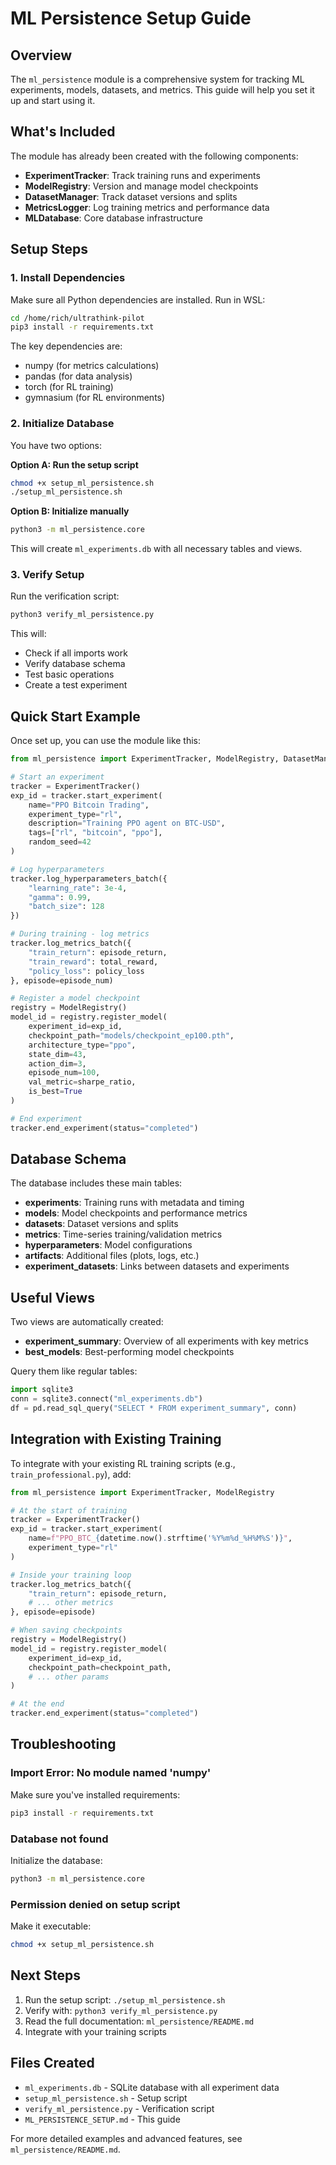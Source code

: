 # ML Persistence Setup Guide

## Overview

The `ml_persistence` module is a comprehensive system for tracking ML experiments, models, datasets, and metrics. This guide will help you set it up and start using it.

## What's Included

The module has already been created with the following components:

- **ExperimentTracker**: Track training runs and experiments
- **ModelRegistry**: Version and manage model checkpoints  
- **DatasetManager**: Track dataset versions and splits
- **MetricsLogger**: Log training metrics and performance data
- **MLDatabase**: Core database infrastructure

## Setup Steps

### 1. Install Dependencies

Make sure all Python dependencies are installed. Run in WSL:

```bash
cd /home/rich/ultrathink-pilot
pip3 install -r requirements.txt
```

The key dependencies are:
- numpy (for metrics calculations)
- pandas (for data analysis)
- torch (for RL training)
- gymnasium (for RL environments)

### 2. Initialize Database

You have two options:

**Option A: Run the setup script**
```bash
chmod +x setup_ml_persistence.sh
./setup_ml_persistence.sh
```

**Option B: Initialize manually**
```bash
python3 -m ml_persistence.core
```

This will create `ml_experiments.db` with all necessary tables and views.

### 3. Verify Setup

Run the verification script:

```bash
python3 verify_ml_persistence.py
```

This will:
- Check if all imports work
- Verify database schema
- Test basic operations
- Create a test experiment

## Quick Start Example

Once set up, you can use the module like this:

```python
from ml_persistence import ExperimentTracker, ModelRegistry, DatasetManager

# Start an experiment
tracker = ExperimentTracker()
exp_id = tracker.start_experiment(
    name="PPO Bitcoin Trading",
    experiment_type="rl",
    description="Training PPO agent on BTC-USD",
    tags=["rl", "bitcoin", "ppo"],
    random_seed=42
)

# Log hyperparameters
tracker.log_hyperparameters_batch({
    "learning_rate": 3e-4,
    "gamma": 0.99,
    "batch_size": 128
})

# During training - log metrics
tracker.log_metrics_batch({
    "train_return": episode_return,
    "train_reward": total_reward,
    "policy_loss": policy_loss
}, episode=episode_num)

# Register a model checkpoint
registry = ModelRegistry()
model_id = registry.register_model(
    experiment_id=exp_id,
    checkpoint_path="models/checkpoint_ep100.pth",
    architecture_type="ppo",
    state_dim=43,
    action_dim=3,
    episode_num=100,
    val_metric=sharpe_ratio,
    is_best=True
)

# End experiment
tracker.end_experiment(status="completed")
```

## Database Schema

The database includes these main tables:

- **experiments**: Training runs with metadata and timing
- **models**: Model checkpoints and performance metrics
- **datasets**: Dataset versions and splits
- **metrics**: Time-series training/validation metrics
- **hyperparameters**: Model configurations
- **artifacts**: Additional files (plots, logs, etc.)
- **experiment_datasets**: Links between datasets and experiments

## Useful Views

Two views are automatically created:

- **experiment_summary**: Overview of all experiments with key metrics
- **best_models**: Best-performing model checkpoints

Query them like regular tables:

```python
import sqlite3
conn = sqlite3.connect("ml_experiments.db")
df = pd.read_sql_query("SELECT * FROM experiment_summary", conn)
```

## Integration with Existing Training

To integrate with your existing RL training scripts (e.g., `train_professional.py`), add:

```python
from ml_persistence import ExperimentTracker, ModelRegistry

# At the start of training
tracker = ExperimentTracker()
exp_id = tracker.start_experiment(
    name=f"PPO_BTC_{datetime.now().strftime('%Y%m%d_%H%M%S')}",
    experiment_type="rl"
)

# Inside your training loop
tracker.log_metrics_batch({
    "train_return": episode_return,
    # ... other metrics
}, episode=episode)

# When saving checkpoints
registry = ModelRegistry()
model_id = registry.register_model(
    experiment_id=exp_id,
    checkpoint_path=checkpoint_path,
    # ... other params
)

# At the end
tracker.end_experiment(status="completed")
```

## Troubleshooting

### Import Error: No module named 'numpy'

Make sure you've installed requirements:
```bash
pip3 install -r requirements.txt
```

### Database not found

Initialize the database:
```bash
python3 -m ml_persistence.core
```

### Permission denied on setup script

Make it executable:
```bash
chmod +x setup_ml_persistence.sh
```

## Next Steps

1. Run the setup script: `./setup_ml_persistence.sh`
2. Verify with: `python3 verify_ml_persistence.py`
3. Read the full documentation: `ml_persistence/README.md`
4. Integrate with your training scripts

## Files Created

- `ml_experiments.db` - SQLite database with all experiment data
- `setup_ml_persistence.sh` - Setup script
- `verify_ml_persistence.py` - Verification script
- `ML_PERSISTENCE_SETUP.md` - This guide

For more detailed examples and advanced features, see `ml_persistence/README.md`.

